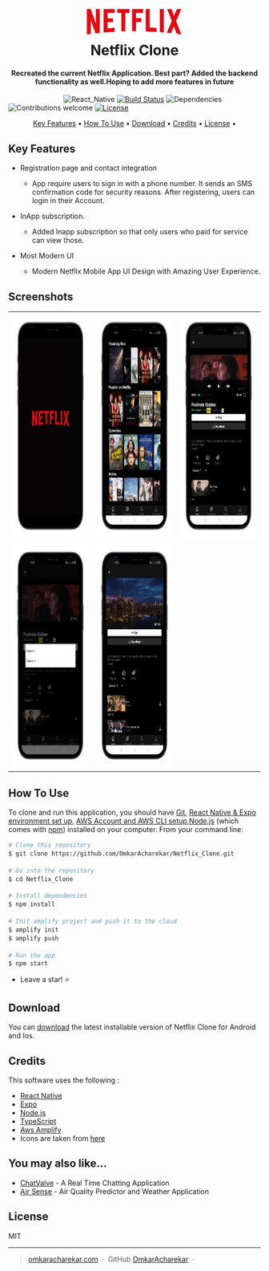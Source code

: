 
<h1 align="center">
  <br>
  <img src="https://github.com/OmkarAcharekar/Netflix_Clone/blob/master/assets/images/netflixreadme.png" alt="Markdownify" width="200"></a>
  <br style="font-size:300%;">
   Netflix Clone
  <br>
</h1>

<h4 align="center">Recreated the current Netflix Application. Best part? Added the backend functionality as well.Hoping to add more features in future</h4>

&nbsp;&nbsp;&nbsp;&nbsp;&nbsp;&nbsp;&nbsp;&nbsp;&nbsp;&nbsp;&nbsp;&nbsp;&nbsp;&nbsp;&nbsp;&nbsp;&nbsp;&nbsp;&nbsp;&nbsp;&nbsp;&nbsp;&nbsp;&nbsp;&nbsp;&nbsp;&nbsp;
![React_Native](https://img.shields.io/badge/react%20native-v0.66-orange)
[![Build Status](https://img.shields.io/badge/build-passing-green)](https://img.shields.io/badge/build-passing-green)
![Dependencies](https://img.shields.io/badge/dependencies-up%20to%20date-brightgreen)
![Contributions welcome](https://img.shields.io/badge/contributions-welcome-orange.svg)
[![License](https://img.shields.io/badge/license-MIT-blue.svg)](https://opensource.org/licenses/MIT)

<p align="center">
  <a href="#key-features">Key Features</a> •
  <a href="#how-to-use">How To Use</a> •
  <a href="#download">Download</a> •
  <a href="#credits">Credits</a> •
  <a href="#license">License</a> •
</p>



## Key Features


* Registration page and contact integration
  - App require users to sign in with a phone number. It sends an SMS confirmation code for security reasons. After registering, users  can login in their Account.
  
* InApp subscription.
  - Added Inapp subscription so that only users who paid for service can view those.

* Most Modern UI
  - Modern Netflix Mobile App UI Design with Amazing User Experience.


Screenshots
-----------

<table>
  <tr>
     <td><img src="https://github.com/OmkarAcharekar/Netflix_Clone/blob/master/assets/images/n.png" width="300" height="450"></td>
     <td><img src="https://github.com/OmkarAcharekar/Netflix_Clone/blob/master/assets/images/e.png" width="300" height="450"></td>
    <td><img src="https://github.com/OmkarAcharekar/Netflix_Clone/blob/master/assets/images/f.png" width="300" height="450"></td>
   
  </tr>
   <tr>
     <td><img src="https://github.com/OmkarAcharekar/Netflix_Clone/blob/master/assets/images/d.png" width="300" height="450"></td>
     <td><img src="https://github.com/OmkarAcharekar/Netflix_Clone/blob/master/assets/images/a.png" width="300" height="450"></td>
   
      
   
  </tr>
  
 </table>





## How To Use

To clone and run this application, you should have [Git](https://git-scm.com/downloads), [React Native & Expo environment set up](https://expo.dev/), [AWS Account and AWS CLI setup](https://aws.amazon.com/console/),[Node.js](https://nodejs.org/en/) (which comes with [npm](http://npmjs.com)) installed on your computer. From your command line:

```bash
# Clone this repository
$ git clone https://github.com/OmkarAcharekar/Netflix_Clone.git

# Go into the repository
$ cd Netflix_Clone

# Install dependencies
$ npm install

# Init amplify project and push it to the cloud 
$ amplify init 
$ amplify push

# Run the app
$ npm start
```

-   Leave a star! :star:




## Download

You can [download]() the latest installable version of Netflix Clone for Android and Ios.



## Credits

This software uses the following :

- [React Native](http://electron.atom.io/)
- [Expo](http://showdownjs.github.io/showdown/)
- [Node.js](https://nodejs.org/)
- [TypeScript](https://github.com/chjj/marked)
- [Aws Amplify](http://codemirror.net/)
- Icons are taken from [here](https://icons.expo.fyi/)





## You may also like...

- [ChatValve](https://github.com/OmkarAcharekar/ChatValve) - A Real Time Chatting Application
- [Air Sense](https://github.com/OmkarAcharekar/AirSense) - Air Quality Predictor and Weather Application


## License

MIT

---

> [omkaracharekar.com](https://delicate-kashata-f1f66c.netlify.app/) &nbsp;&middot;&nbsp;
> GitHub [OmkarAcharekar](https://github.com/OmkarAcharekar) &nbsp;&middot;&nbsp;

